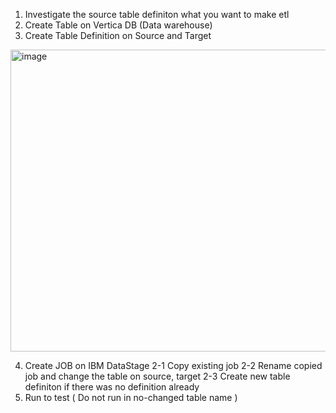 1. Investigate the source table definiton what you want to make etl 
2. Create Table on Vertica DB (Data warehouse)
3. Create Table Definition on Source and Target
   
<img width="665" height="483" alt="image" src="https://github.com/user-attachments/assets/f97ce879-964d-44fb-a5fa-1ba12d038a83" />

4. Create JOB on IBM DataStage
   2-1 Copy existing job
   2-2 Rename copied job and change the table on source, target
   2-3 Create new table definiton if there was no definition already
5. Run to test ( Do not run in no-changed table name )

   
